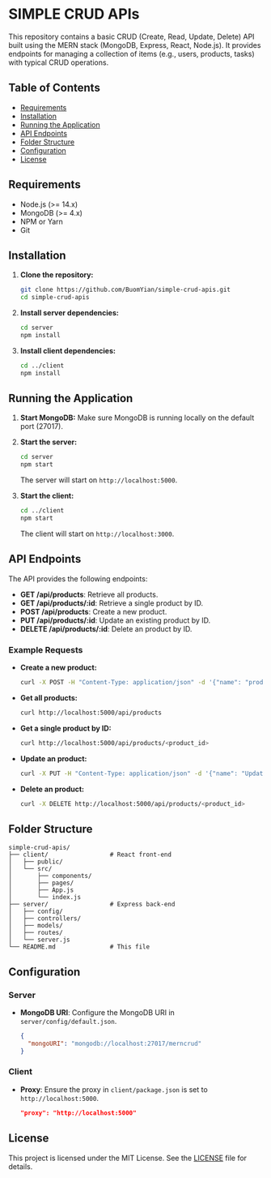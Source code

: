 # SIMPLE CRUD APIs

This repository contains a basic CRUD (Create, Read, Update, Delete) API built using the MERN stack (MongoDB, Express, React, Node.js). It provides endpoints for managing a collection of items (e.g., users, products, tasks) with typical CRUD operations.

## Table of Contents

- [Requirements](#requirements)
- [Installation](#installation)
- [Running the Application](#running-the-application)
- [API Endpoints](#api-endpoints)
- [Folder Structure](#folder-structure)
- [Configuration](#configuration)
- [License](#license)

## Requirements

- Node.js (>= 14.x)
- MongoDB (>= 4.x)
- NPM or Yarn
- Git

## Installation

1. **Clone the repository:**

   ```bash
   git clone https://github.com/BuomYian/simple-crud-apis.git
   cd simple-crud-apis
   ```

2. **Install server dependencies:**

   ```bash
   cd server
   npm install
   ```

3. **Install client dependencies:**

   ```bash
   cd ../client
   npm install
   ```

## Running the Application

1. **Start MongoDB:** Make sure MongoDB is running locally on the default port (27017).

2. **Start the server:**

   ```bash
   cd server
   npm start
   ```

   The server will start on `http://localhost:5000`.

3. **Start the client:**

   ```bash
   cd ../client
   npm start
   ```

   The client will start on `http://localhost:3000`.

## API Endpoints

The API provides the following endpoints:

- **GET /api/products**: Retrieve all products.
- **GET /api/products/:id**: Retrieve a single product by ID.
- **POST /api/products**: Create a new product.
- **PUT /api/products/:id**: Update an existing product by ID.
- **DELETE /api/products/:id**: Delete an product by ID.

### Example Requests

- **Create a new product:**

  ```bash
  curl -X POST -H "Content-Type: application/json" -d '{"name": "product1", "description": "This is product 1"}' http://localhost:5000/api/products
  ```

- **Get all products:**

  ```bash
  curl http://localhost:5000/api/products
  ```

- **Get a single product by ID:**

  ```bash
  curl http://localhost:5000/api/products/<product_id>
  ```

- **Update an product:**

  ```bash
  curl -X PUT -H "Content-Type: application/json" -d '{"name": "Updated product", "description": "Updated description"}' http://localhost:5000/api/products/<product_id>
  ```

- **Delete an product:**

  ```bash
  curl -X DELETE http://localhost:5000/api/products/<product_id>
  ```

## Folder Structure

```
simple-crud-apis/
├── client/                 # React front-end
│   ├── public/
│   └── src/
│       ├── components/
│       ├── pages/
│       ├── App.js
│       └── index.js
├── server/                 # Express back-end
│   ├── config/
│   ├── controllers/
│   ├── models/
│   ├── routes/
│   └── server.js
└── README.md               # This file
```

## Configuration

### Server

- **MongoDB URI**: Configure the MongoDB URI in `server/config/default.json`.

  ```json
  {
    "mongoURI": "mongodb://localhost:27017/merncrud"
  }
  ```

### Client

- **Proxy**: Ensure the proxy in `client/package.json` is set to `http://localhost:5000`.

  ```json
  "proxy": "http://localhost:5000"
  ```

## License

This project is licensed under the MIT License. See the [LICENSE](LICENSE) file for details.
